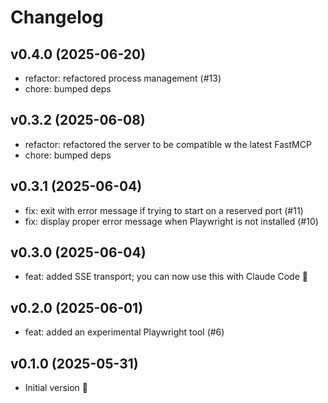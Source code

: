 # Changelog

## v0.4.0 (2025-06-20)

- refactor: refactored process management (#13)
- chore: bumped deps

## v0.3.2 (2025-06-08)

- refactor: refactored the server to be compatible w the latest FastMCP
- chore: bumped deps

## v0.3.1 (2025-06-04)

- fix: exit with error message if trying to start on a reserved port (#11)
- fix: display proper error message when Playwright is not installed (#10)

## v0.3.0 (2025-06-04)

- feat: added SSE transport; you can now use this with Claude Code 🤖

## v0.2.0 (2025-06-01)

- feat: added an experimental Playwright tool (#6)

## v0.1.0 (2025-05-31)

- Initial version 🎉
